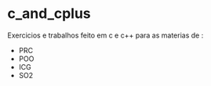 # c_and_cplus

Exercicios e trabalhos feito em c e c++ para as materias de :
* PRC
* POO
* ICG
* SO2
